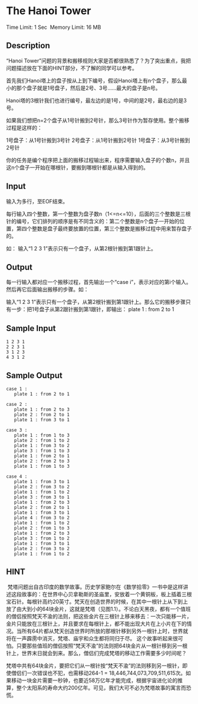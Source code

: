# The Hanoi Tower
Time Limit: 1 Sec  Memory Limit: 16 MB


## Description
“Hanoi Tower”问题的背景和搬移规则大家是否都很熟悉了？为了突出重点，我把问题描述放在下面的HINT部分，不了解的同学可以参考。


首先我们Hanoi塔上的盘子按从上到下编号，假设Hanoi塔上有n个盘子，那么最小的那个盘子就是1号盘子，然后是2号、3号……最大的盘子是n号。

Hanoi塔的3根针我们也进行编号，最左边的是1号，中间的是2号，最右边的是3号。

如果我们想把n=2个盘子从1号针搬到2号针，那么3号针作为暂存使用。整个搬移过程是这样的：

1号盘子：从1号针搬到3号针
2号盘子：从1号针搬到2号针
1号盘子：从3号针搬到2号针


你的任务是编个程序把上面的搬移过程输出来，程序需要输入盘子的个数n，并且这n个盘子一开始在哪根针，要搬到哪根针都是从输入得到的。


## Input

输入为多行，至EOF结束。

每行输入四个整数，第一个整数为盘子数n（1<=n<=10），后面的三个整数是三根针的编号，它们排列的顺序是有不同含义的：第二个整数是n个盘子一开始的位置，第四个整数是盘子最终要放置的位置，第三个整数是搬移过程中用来暂存盘子的。

如：
输入“1 2 3 1”表示只有一个盘子，从第2根针搬到第1跟针上。


## Output
每一行输入都对应一个搬移过程，首先输出一个“case i”，表示对应的第i个输入。然后再它后面输出搬移的步骤。如：

输入“1 2 3 1”表示只有一个盘子，从第2根针搬到第1跟针上。那么它的搬移步骤只有一步：把1号盘子从第2跟针搬到第1跟针，即输出：
plate 1 : from 2 to 1



## Sample Input
```
1 2 3 1
2 2 3 1
3 1 2 3
4 3 1 2

```
## Sample Output
```
case 1 :
   plate 1 : from 2 to 1

case 2 :
   plate 1 : from 2 to 3
   plate 2 : from 2 to 1
   plate 1 : from 3 to 1

case 3 :
   plate 1 : from 1 to 3
   plate 2 : from 1 to 2
   plate 1 : from 3 to 2
   plate 3 : from 1 to 3
   plate 1 : from 2 to 1
   plate 2 : from 2 to 3
   plate 1 : from 1 to 3

case 4 :
   plate 1 : from 3 to 1
   plate 2 : from 3 to 2
   plate 1 : from 1 to 2
   plate 3 : from 3 to 1
   plate 1 : from 2 to 3
   plate 2 : from 2 to 1
   plate 1 : from 3 to 1
   plate 4 : from 3 to 2
   plate 1 : from 1 to 2
   plate 2 : from 1 to 3
   plate 1 : from 2 to 3
   plate 3 : from 1 to 2
   plate 1 : from 3 to 1
   plate 2 : from 3 to 2
   plate 1 : from 1 to 2

```

## HINT
 梵塔问题出自古印度的数学故事。历史学家鲍尔在《数学拾零》一书中是这样讲述这段故事的：在世界中心贝拿勒斯的圣庙里，安放着一个黄铜板，板上插着三根宝石针。每根针高约20英寸。梵天在创造世界的时候，在其中一根针上从下到上放了由大到小的64块金片，这就是梵塔（见图1.1）。不论白天黑夜，都有一个值班的僧侣按照梵天不渝的法则，把这些金片在三根针上移来移去：一次只能移一片，金片只能放在三根针上，并且要求在每根针上，都不能出现大片在上小片在下的情况。当所有64片都从梵天创造世界时所放的那根针移到另外一根针上时，世界就将在一声霹雳中消灭，梵塔、庙宇和众生都将同归于尽。
这个故事听起来很可怕。只要那些值班的僧侣按照“梵天不渝”的法则把64块金片从一根针移到另一根针上，世界末日就会到来。那么，僧侣们完成梵塔的移动工作需要多少时间呢？

梵塔中共有64块金片，要把它们从一根针按“梵天不渝”的法则移到另一根针，即使僧侣们一次错误也不犯，也需移动264-1 = 18,446,744,073,709,511,615次。如果移动一块金片需要一秒钟，也要近58万亿年才能完成，根据宇宙进化论的推算，整个太阳系的寿命大约200亿年。可见，我们大可不必为梵塔故事的寓言而恐慌。